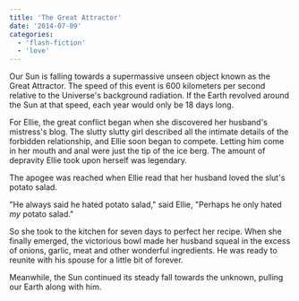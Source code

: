 ```yaml
---
title: 'The Great Attractor'
date: '2014-07-09'
categories:
  - 'flash-fiction'
  - 'love'
---
```


Our Sun is falling towards a supermassive unseen object known as the Great
Attractor. The speed of this event is 600 kilometers per second relative to the
Universe's background radiation. If the Earth revolved around the Sun at that
speed, each year would only be 18 days long.

<!-- truncate -->


For Ellie, the great conflict began when she discovered her husband's mistress's
blog. The slutty slutty girl described all the intimate details of the forbidden
relationship, and Ellie soon began to compete. Letting him come in her mouth and
anal were just the tip of the ice berg. The amount of depravity Ellie took upon
herself was legendary.

The apogee was reached when Ellie read that her husband loved the slut's potato
salad.

"He always said he hated potato salad," said Ellie, "Perhaps he only hated _my_
potato salad."

So she took to the kitchen for seven days to perfect her recipe. When she
finally emerged, the victorious bowl made her husband squeal in the excess of
onions, garlic, meat and other wonderful ingredients. He was ready to reunite
with his spouse for a little bit of forever.

Meanwhile, the Sun continued its steady fall towards the unknown, pulling
our Earth along with him.
